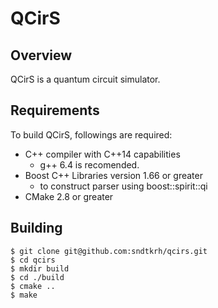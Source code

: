 # QCirS

## Overview
QCirS is a quantum circuit simulator.

## Requirements
To build QCirS, followings are required:
- C++ compiler with C++14 capabilities
    - g++ 6.4 is recomended.
- Boost C++ Libraries version 1.66 or greater
    - to construct parser using boost::spirit::qi
- CMake 2.8 or greater

## Building
```
$ git clone git@github.com:sndtkrh/qcirs.git
$ cd qcirs
$ mkdir build
$ cd ./build
$ cmake ..
$ make
```
